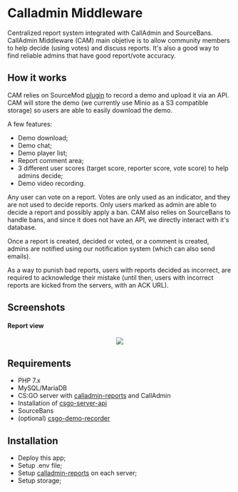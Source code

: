 # Calladmin Middleware

Centralized report system integrated with CallAdmin and SourceBans. CallAdmin Middleware (CAM) main objetive is to allow community members to help decide (using votes) and discuss reports. It's also a good way to find reliable admins that have good report/vote accuracy.

## How it works

CAM relies on SourceMod [plugin](https://github.com/HugoJF/calladmin-reports) to record a demo and upload it via an API. CAM will store the demo (we currently use Minio as a S3 compatible storage) so users are able to easily download the demo.

A few features:
  - Demo download;
  - Demo chat;
  - Demo player list;
  - Report comment area;
  - 3 different user scores (target score, reporter score, vote score) to help admins decide;
  - Demo video recording.

Any user can vote on a report. Votes are only used as an indicator, and they are not used to decide reports. Only users marked as admin are able to decide a report and possibly apply a ban. CAM also relies on SourceBans to handle bans, and since it does not have an API, we directly interact with it's database.

Once a report is created, decided or voted, or a comment is created, admins are notified using our notification system (which can also send emails).

As a way to punish bad reports, users with reports decided as incorrect, are required to acknowledge their mistake (until then, users with incorrect reports are kicked from the servers, with an ACK URL).

## Screenshots

#### Report view 

<p align="center">
  <img src="https://i.imgur.com/9ObhDL4.png">
</p>

## Requirements
  - PHP 7.x
  - MySQL/MariaDB
  - CS:GO server with [calladmin-reports](https://github.com/HugoJF/calladmin-reports) and CallAdmin
  - Installation of [csgo-server-api](https://github.com/HugoJF/csgo-server-api)
  - SourceBans
  - (optional) [csgo-demo-recorder](https://github.com/HugoJF/csgo-demo-recorder)

## Installation
  - Deploy this app;
  - Setup .env file;
  - Setup [calladmin-reports](https://github.com/HugoJF/calladmin-reports) on each server;
  - Setup storage;
